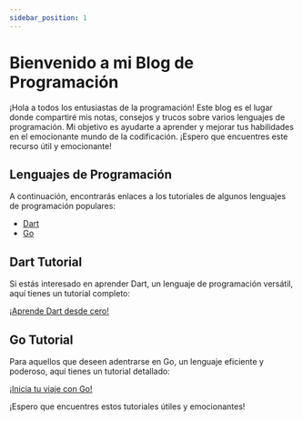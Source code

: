 ```yaml
---
sidebar_position: 1
---
```


# Bienvenido a mi Blog de Programación

¡Hola a todos los entusiastas de la programación! Este blog es el lugar donde compartiré mis notas, consejos y trucos sobre varios lenguajes de programación. Mi objetivo es ayudarte a aprender y mejorar tus habilidades en el emocionante mundo de la codificación. ¡Espero que encuentres este recurso útil y emocionante!

## Lenguajes de Programación

A continuación, encontrarás enlaces a los tutoriales de algunos lenguajes de programación populares:

- [Dart](#dart-tutorial)
- [Go](#go-tutorial)

## Dart Tutorial

Si estás interesado en aprender Dart, un lenguaje de programación versátil, aquí tienes un tutorial completo:

[¡Aprende Dart desde cero!](enlace-a-tu-tutorial-de-dart)

## Go Tutorial

Para aquellos que deseen adentrarse en Go, un lenguaje eficiente y poderoso, aquí tienes un tutorial detallado:

[¡Inicia tu viaje con Go!](enlace-a-tu-tutorial-de-go)

¡Espero que encuentres estos tutoriales útiles y emocionantes!

